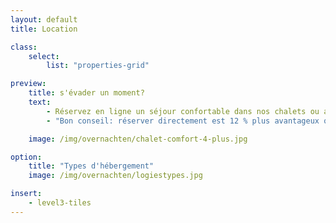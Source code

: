 ```yaml
---
layout: default
title: Location

class:
    select:
        list: "properties-grid"

preview:
    title: s'évader un moment?
    text:
        - Réservez en ligne un séjour confortable dans nos chalets ou appartements et profitez d'un séjour agréable et sans soucis.
        - "Bon conseil: réserver directement est 12 % plus avantageux que via Booking ou Airbnb."

    image: /img/overnachten/chalet-comfort-4-plus.jpg

option:
    title: "Types d'hébergement"
    image: /img/overnachten/logiestypes.jpg    

insert:
    - level3-tiles
---
```

